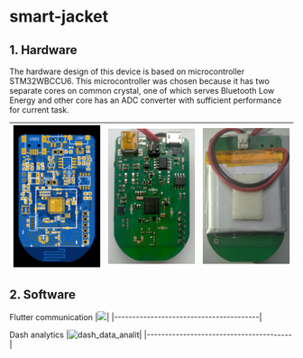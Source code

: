 # smart-jacket
## 1. Hardware

The hardware design of this device is based on microcontroller STM32WBCCU6. This microcontroller was chosen because  it  has two separate cores on common crystal, one of which serves Bluetooth Low Energy and other core  has an ADC converter with sufficient performance for current task.

  | <img src="/Hardware/view.png" width="200" /> | <img src="/Hardware/assemb_board.jpg" width="200" /> | <img src="/Hardware/back_side.png" width="200" /> |
  |----------------------------------------|----------------------------------------|----------------------------------------|
 

## 2. Software
  Flutter communication
  |<img src= "https://user-images.githubusercontent.com/73643145/136924515-f65f8352-eae1-4712-b7b4-9862755d9dff.gif"  width="320"/>|
  |----------------------------------------|
  

  
  Dash analytics
   |![dash_data_analit](https://user-images.githubusercontent.com/73643145/136027669-c8859045-085c-4967-882e-190111af3acc.gif)|
   |----------------------------------------|
